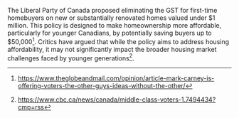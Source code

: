 The Liberal Party of Canada proposed eliminating the GST for first-time homebuyers on new or substantially renovated homes valued under $1 million. This policy is designed to make homeownership more affordable, particularly for younger Canadians, by potentially saving buyers up to $50,000[^1]. Critics have argued that while the policy aims to address housing affordability, it may not significantly impact the broader housing market challenges faced by younger generations[^2].

[^1]: https://www.theglobeandmail.com/opinion/article-mark-carney-is-offering-voters-the-other-guys-ideas-without-the-other/
[^2]: https://www.cbc.ca/news/canada/middle-class-voters-1.7494434?cmp=rss
